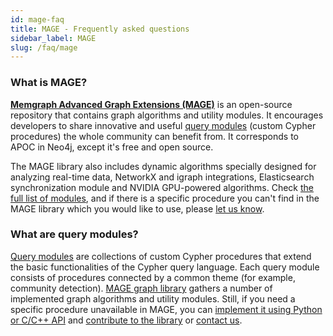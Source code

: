 ```yaml
---
id: mage-faq
title: MAGE - Frequently asked questions
sidebar_label: MAGE
slug: /faq/mage
---
```


### What is MAGE?

[**Memgraph Advanced Graph Extensions (MAGE)**](/mage) is an open-source repository that contains graph algorithms and utility modules. It encourages developers to share innovative and useful [query modules](/mage/query-modules/available-queries) (custom Cypher procedures) the whole community can benefit from. It corresponds to APOC in Neo4j, except it's free and open source. 

The MAGE library also includes dynamic algorithms specially designed for analyzing real-time data, NetworkX and igraph integrations, Elasticsearch synchronization module and NVIDIA GPU-powered algorithms. Check [the full list of modules](/mage/query-modules/available-queries), and if there is a specific procedure you can't find in the MAGE library which you would like to use, please [let us know](overview.md).

### What are query modules?

[Query modules](/memgraph/reference-guide/query-modules) are collections of custom Cypher procedures that extend the basic functionalities of the Cypher query language. Each query module consists of procedures connected by a common theme (for example, community detection). [MAGE graph library](/mage) gathers a number of implemented graph algorithms and utility modules. Still, if you need a specific procedure unavailable in MAGE, you can [implement it using Python or C/C++ API](/memgraph/reference-guide/query-modules/implement-custom-query-modules/overview) and [contribute to the library](/mage/contributing) or [contact us](overview.md). 